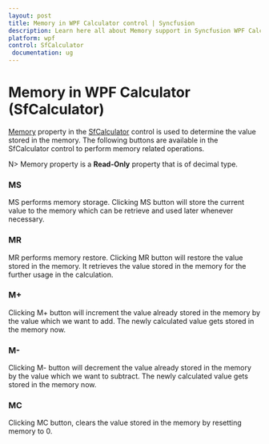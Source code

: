 ```yaml
---
layout: post
title: Memory in WPF Calculator control | Syncfusion
description: Learn here all about Memory support in Syncfusion WPF Calculator (SfCalculator) control, its elements and more details.
platform: wpf
control: SfCalculator
 documentation: ug
---
```


# Memory in WPF Calculator (SfCalculator)

[Memory](https://help.syncfusion.com/cr/wpf/Syncfusion.Windows.Controls.Input.SfCalculator.html#Syncfusion_Windows_Controls_Input_SfCalculator_Memory) property in the [SfCalculator](https://help.syncfusion.com/cr/wpf/Syncfusion.Windows.Controls.Input.SfCalculator.html) control is used to determine the value stored in the memory. The following buttons are available in the SfCalculator control to perform memory related operations.

N> Memory property is a **Read-Only** property that is of decimal type.

### MS

MS performs memory storage. Clicking MS button will store the current value to the memory which can be retrieve and used later whenever necessary.

### MR

MR performs memory restore. Clicking MR button will restore the value stored in the memory. It retrieves the value stored in the memory for the further usage in the calculation.

### M+

Clicking M+ button will increment the value already stored in the memory by the value which we want to add. The newly calculated value gets stored in the memory now. 

### M-

Clicking M- button  will decrement the value already stored in the memory by the value which we want to subtract. The newly calculated value gets stored in the memory now. 

### MC

Clicking MC button, clears the value stored in the memory by resetting memory to 0.






